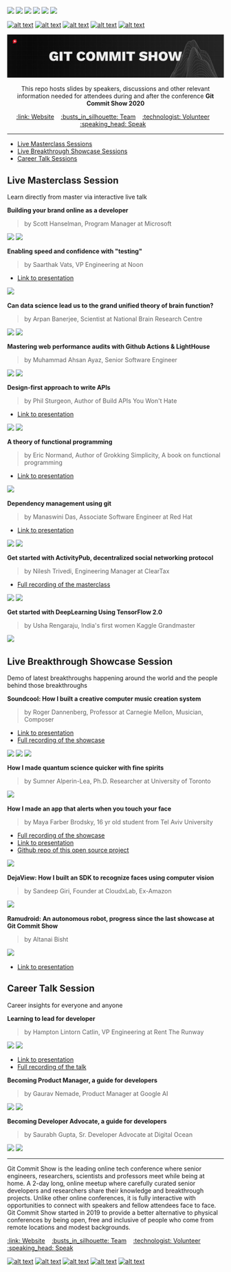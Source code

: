 [![](https://img.shields.io/badge/Speakers-17-brightgreen)](https://gitcommit.show)
[![](https://img.shields.io/badge/Venue-Online-brightgreen)](https://gitcommit.show)
[![](https://img.shields.io/badge/Contributors-37-brightgreen)](https://gitcommit.show)
[![](https://img.shields.io/badge/Season-02-brightgreen)](https://gitcommit.show)
[![](https://img.shields.io/badge/Interactive-Yes-brightgreen)](https://gitcommit.show)
[![](https://img.shields.io/badge/Price-Free-brightgreen)](https://gitcommit.show)

[![alt text][4.1]][4]
[![alt text][3.1]][3]
[![alt text][2.1]][2]
[![alt text][5.1]][5]
[![alt text][1.1]][1]


<!-- links to social media icons -->

[1.1]: https://img.icons8.com/material/48/000000/twitter-squared.png (Tweet to us!)
[2.1]: https://img.icons8.com/material-rounded/48/000000/github.png (Contribute to our repositories)
[3.1]: https://img.icons8.com/material/48/000000/youtube--v2.png (Watch our videos)
[4.1]: https://img.icons8.com/material/48/000000/reddit.png (Check out the reddit community)
[5.1]: https://img.icons8.com/material/48/000000/telegram-app.png (Add us on Telegram)


<!-- links to your social media accounts -->

[1]: https://www.twitter.com/Invide_Labs
[2]: https://www.github.com/Git-Commit-Show
[3]: https://www.youtube.com/channel/UCw0-LetPQsqO70O-8QN8MVA?sub_confirmation=1
[4]: https://www.reddit.com/r/GitCommitShow/
[5]: https://t.me/gitcommitshow


![Banner Image](https://github.com/Git-Commit-Show/gcs2020/raw/master/banner_center%201500x300.jpeg.jpeg "GCS2020 Banner")

<p align="center">
	This repo hosts slides by speakers, discussions and other relevant information needed for attendees during and after the conference <b>Git Commit Show 2020</b>
</p>
<p align="center">
	<a href="http://gitcommit.show/">:link: Website</a>&nbsp;&nbsp;&nbsp;
	<a href="http://bit.ly/teamgcs">:busts_in_silhouette: Team</a>&nbsp;&nbsp;&nbsp;
	<a href="http://push.gitcommit.show/">:technologist: Volunteer</a>&nbsp;&nbsp;&nbsp;
  <a href="http://push.gitcommit.show/">:speaking_head: Speak</a>&nbsp;&nbsp;&nbsp;
</p>

<hr>

* [Live Masterclass Sessions](#live-masterclass-session)
* [Live Breakthrough Showcase Sessions](#live-breakthrough-showcase-session)
* [Career Talk Sessions](#career-talk-session)

## Live Masterclass Session

Learn directly from master via interactive live talk


**Building your brand online as a developer**

> by Scott Hanselman, Program Manager at Microsoft

[![](https://img.shields.io/badge/%23-Personal%20Branding-lightgrey)](https://gitcommit.show)
[![](https://img.shields.io/badge/%23-Networking-lightgrey)](https://gitcommit.show)


**Enabling speed and confidence with "testing"**

> by Saarthak Vats, VP Engineering at Noon

* [Link to presentation](https://drive.google.com/file/d/1O1jAQuKeP9U8mKfe-KCYdyuTsofF35ZX/view?usp=sharing)

[![](https://img.shields.io/badge/%23-Testing-lightgrey)](https://gitcommit.show)


**Can data science lead us to the grand unified theory of brain function?**

> by Arpan Banerjee, Scientist at National Brain Research Centre

[![](https://img.shields.io/badge/%23-NeuroScience-lightgrey)](https://gitcommit.show)
[![](https://img.shields.io/badge/%23-DataScience-lightgrey)](https://gitcommit.show)


**Mastering web performance audits with Github Actions & LightHouse**

> by Muhammad Ahsan Ayaz, Senior Software Engineer

[![](https://img.shields.io/badge/%23-Web-lightgrey)](https://gitcommit.show)
[![](https://img.shields.io/badge/%23-Performance-lightgrey)](https://gitcommit.show)


**Design-first approach to write APIs**

> by Phil Sturgeon, Author of Build APIs You Won't Hate

* [Link to presentation](https://drive.google.com/file/d/1Ar4FWktBzm4RnKlGCW2KeOC294WClsRI/view?usp=sharing)

[![](https://img.shields.io/badge/%23-API-lightgrey)](https://gitcommit.show)
[![](https://img.shields.io/badge/%23-Architecture-lightgrey)](https://gitcommit.show)


**A theory of functional programming**

> by Eric Normand, Author of Grokking Simplicity, A book on functional programming

* [Link to presentation](https://drive.google.com/file/d/1xxOib_9dr3a88GRk8_oO77NMYWVwG710/view?usp=sharing)

[![](https://img.shields.io/badge/%23-Functional%20Programming-lightgrey)](https://gitcommit.show)


**Dependency management using git**

> by Manaswini Das, Associate Software Engineer at Red Hat

* [Link to presentation](https://drive.google.com/file/d/1gGEpIKVEhvNpPN8SyyZgz_BXcrFrD2vE/view?usp=sharing)

[![](https://img.shields.io/badge/%23-Version%20Control-lightgrey)](https://gitcommit.show)
[![](https://img.shields.io/badge/%23-Development-lightgrey)](https://gitcommit.show)


**Get started with ActivityPub, decentralized social networking protocol**

> by Nilesh Trivedi, Engineering Manager at ClearTax

* [Full recording of the masterclass](https://youtu.be/vmshzcmTeB8)

[![](https://img.shields.io/badge/%23-Decentralized%20Comptuing-lightgrey)](https://gitcommit.show)
[![](https://img.shields.io/badge/%23-Social%20Networking-lightgrey)](https://gitcommit.show)


**Get started with DeepLearning Using TensorFlow 2.0**

> by Usha Rengaraju, India's first women Kaggle Grandmaster

[![](https://img.shields.io/badge/%23-Deep%20Learning-lightgrey)](https://gitcommit.show)


## Live Breakthrough Showcase Session

Demo of latest breakthroughs happening around the world and the people behind those breakthroughs

**Soundcool: How I built a creative computer music creation system**

> by Roger Dannenberg, Professor at Carnegie Mellon,  Musician, Composer

* [Link to presentation](https://drive.google.com/file/d/11nENFp9xOtC_5rUYy4CtWw6WUOyPohv7/view?usp=sharing)
* [Full recording of the showcase](https://youtu.be/OpH33P99UB8)

[![](https://img.shields.io/badge/%23-#HCI-lightgrey)](https://gitcommit.show)
[![](https://img.shields.io/badge/%23-Cognitive%20Science-lightgrey)](https://gitcommit.show)
[![](https://img.shields.io/badge/%23-Signal%20Procesing-lightgrey)](https://gitcommit.show)


**How I made quantum science quicker with fine spirits**

> by Sumner Alperin-Lea, Ph.D. Researcher at University of Toronto

[![](https://img.shields.io/badge/%23-Quantum%20Comptuing-lightgrey)](https://gitcommit.show)


**How I made an app that alerts when you touch your face**

> by Maya Farber Brodsky, 16 yr old student from Tel Aviv University

* [Full recording of the showcase](https://youtu.be/GClbYmCREU4)
* [Link to presentation](https://drive.google.com/file/d/1xxOib_9dr3a88GRk8_oO77NMYWVwG710/view?usp=sharing)
* [Github repo of this open source project](https://github.com/mfarberbrodsky/dont-touch-your-face)

[![](https://img.shields.io/badge/%23-Computer%20Vision-lightgrey)](https://gitcommit.show)


**DejaView: How I built an SDK to recognize faces using computer vision**

> by Sandeep Giri, Founder at CloudxLab, Ex-Amazon

[![](https://img.shields.io/badge/%23-Computer%20Vision-lightgrey)](https://gitcommit.show)



**Ramudroid: An autonomous robot, progress since the last showcase at Git Commit Show**

> by Altanai Bisht

[![](https://img.shields.io/badge/%23-Robotics-lightgrey)](https://gitcommit.show)

* [Link to presentation](https://drive.google.com/file/d/13074y_XEaS4Nw-JB9M2ikR9UyaQvcXpE/view?usp=sharing)



## Career Talk Session

Career insights for everyone and anyone


**Learning to lead for developer**

> by Hampton Lintorn Catlin, VP Engineering at Rent The Runway

[![](https://img.shields.io/badge/%23-Career-lightgrey)](https://gitcommit.show)
[![](https://img.shields.io/badge/%23-Leadership-lightgrey)](https://gitcommit.show)

* [Link to presentation](https://drive.google.com/file/d/1Ps2ynFB09ypD20JYyFcDyWUTjlAH63Qa/view?usp=sharing)
* [Full recording of the talk](https://youtu.be/fg3sFnPsg8k)

**Becoming Product Manager, a guide for developers**

> by Gaurav Nemade, Product Manager at Google AI

[![](https://img.shields.io/badge/%23-Career-lightgrey)](https://gitcommit.show)
[![](https://img.shields.io/badge/%23-Product%20Management-lightgrey)](https://gitcommit.show)


**Becoming Developer Advocate, a guide for developers**

> by Saurabh Gupta, Sr. Developer Advocate at Digital Ocean

[![](https://img.shields.io/badge/%23-Career-lightgrey)](https://gitcommit.show)
[![](https://img.shields.io/badge/%23-DevRel-lightgrey)](https://gitcommit.show)


<hr>

Git Commit Show is the leading online tech conference where senior engineers, researchers, scientists and professors meet while being at home.
A 2-day long, online meetup where carefully curated senior developers and researchers share their knowledge and breakthrough projects.
Unlike other online conferences, it is fully interactive with opportunities to connect with speakers and fellow attendees face to face.
Git Commit Show started in 2019 to provide a better alternative to physical conferences by being open, free and inclusive of people who come from remote locations and modest backgrounds.


<p align="left">
	<a href="http://gitcommit.show/">:link: Website</a>&nbsp;&nbsp;&nbsp;
	<a href="http://bit.ly/teamgcs">:busts_in_silhouette: Team</a>&nbsp;&nbsp;&nbsp;
	<a href="http://push.gitcommit.show/">:technologist: Volunteer</a>&nbsp;&nbsp;&nbsp;
  <a href="http://push.gitcommit.show/">:speaking_head: Speak</a>&nbsp;&nbsp;&nbsp;
</p>

[![alt text][1.1]][1]
[![alt text][2.1]][2]
[![alt text][3.1]][3]
[![alt text][4.1]][4]
[![alt text][5.1]][5]

